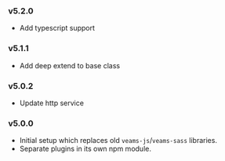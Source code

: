 ### v5.2.0
- Add typescript support

### v5.1.1
- Add deep extend to base class

### v5.0.2
- Update http service

### v5.0.0
- Initial setup which replaces old `veams-js`/`veams-sass` libraries.
- Separate plugins in its own npm module.